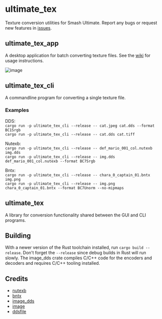 # ultimate_tex
Texture conversion utilities for Smash Ultimate. Report any bugs or request new features in [issues](https://github.com/ScanMountGoat/ultimate_tex/issues).

## ultimate_tex_app
A desktop application for batch converting texture files. See the [wiki](https://github.com/ScanMountGoat/ultimate_tex/wiki) for usage instructions.

![image](https://user-images.githubusercontent.com/23301691/216787389-93b1484e-1560-4f45-8e9a-b7b60b19cdf4.png)

## ultimate_tex_cli
A commandline program for converting a single texture file.

### Examples
DDS:  
`cargo run -p ultimate_tex_cli --release -- cat.jpeg cat.dds --format BC1Srgb`  
`cargo run -p ultimate_tex_cli --release -- cat.dds cat.tiff`  

Nutexb:  
`cargo run -p ultimate_tex_cli --release -- def_mario_001_col.nutexb img.dds`  
`cargo run -p ultimate_tex_cli --release -- img.dds def_mario_001_col.nutexb --format BC7Srgb`  

Bntx:  
`cargo run -p ultimate_tex_cli --release -- chara_0_captain_01.bntx img.png`  
`cargo run -p ultimate_tex_cli --release -- img.png chara_0_captain_01.bntx --format BC7Unorm --no-mipmaps`  

## ultimate_tex
A library for conversion functionality shared between the GUI and CLI programs.

## Building
With a newer version of the Rust toolchain installed, run `cargo build --release`. 
Don't forget the `--release` since debug builds in Rust will run slowly. 
The image_dds crate compiles C/C++ code for the encoders and decoders and requires C/C++ tooling installed.

## Credits
- [nutexb](https://github.com/jam1garner/nutexb)
- [bntx](https://github.com/jam1garner/bntx)
- [image_dds](https://github.com/ScanMountGoat/image_dds)
- [image](https://github.com/image-rs/image)
- [ddsfile](https://github.com/SiegeEngine/ddsfile)
